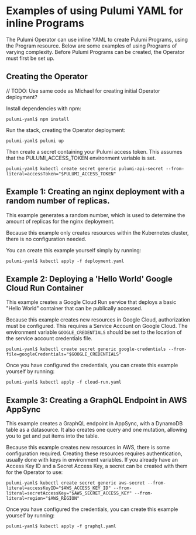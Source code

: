 # Examples of using Pulumi YAML for inline Programs

The Pulumi Operator can use inline YAML to create Pulumi Programs, using the Program resource. Below are some examples of using Programs of varying complexity.
Before Pulumi Programs can be created, the Operator must first be set up.

## Creating the Operator
// TODO: Use same code as Michael for creating initial Operator deployment?

Install dependencies with npm:
```console
pulumi-yaml$ npm install
```

Run the stack, creating the Operator deployment:
```console
pulumi-yaml$ pulumi up
```

Then create a secret containing your Pulumi access token. This assumes that the PULUMI_ACCESS_TOKEN environment variable is set.
```console
pulumi-yaml$ kubectl create secret generic pulumi-api-secret --from-literal=accessToken="$PULUMI_ACCESS_TOKEN"
```

## Example 1: Creating an nginx deployment with a random number of replicas.

This example generates a random number, which is used to determine the amount of replicas for the nginx deployment.

Because this example only creates resources within the Kubernetes cluster, there is no configuration needed.

You can create this example yourself simply by running:
```console
pulumi-yaml$ kubectl apply -f deployment.yaml
```

## Example 2: Deploying a 'Hello World' Google Cloud Run Container

This example creates a Google Cloud Run service that deploys a basic "Hello World" container that can be publically accessed.

Because this example creates new resources in Google Cloud, authorization must be configured.
This requires a Service Account on Google Cloud. The environment variable `GOOGLE_CREDENTIALS` should be set to the location of the service account credentials file.
```console
pulumi-yaml$ kubectl create secret generic google-credentials --from-file=googleCredentials="$GOOGLE_CREDENTIALS"
```

Once you have configured the credentials, you can create this example yourself by running:
```console
pulumi-yaml$ kubectl apply -f cloud-run.yaml
```

## Example 3: Creating a GraphQL Endpoint in AWS AppSync

This example creates a GraphQL endpoint in AppSync, with a DynamoDB table as a datasource. It also creates one query and one mutation, allowing you to get and put items into the table.

Because this example creates new resources in AWS, there is some configuration required. Creating these resources requires authentication, usually done with keys in environment variables. If you already have an Access Key ID and a Secret Access Key, a secret can be created with them for the Operator to use:
```console
pulumi-yaml$ kubectl create secret generic aws-secret --from-literal=accessKeyID="$AWS_ACCESS_KEY_ID" --from-literal=secretAccessKey="$AWS_SECRET_ACCESS_KEY" --from-literal=region="$AWS_REGION"
```

Once you have configured the credentials, you can create this example yourself by running:
```console
pulumi-yaml$ kubectl apply -f graphql.yaml
```